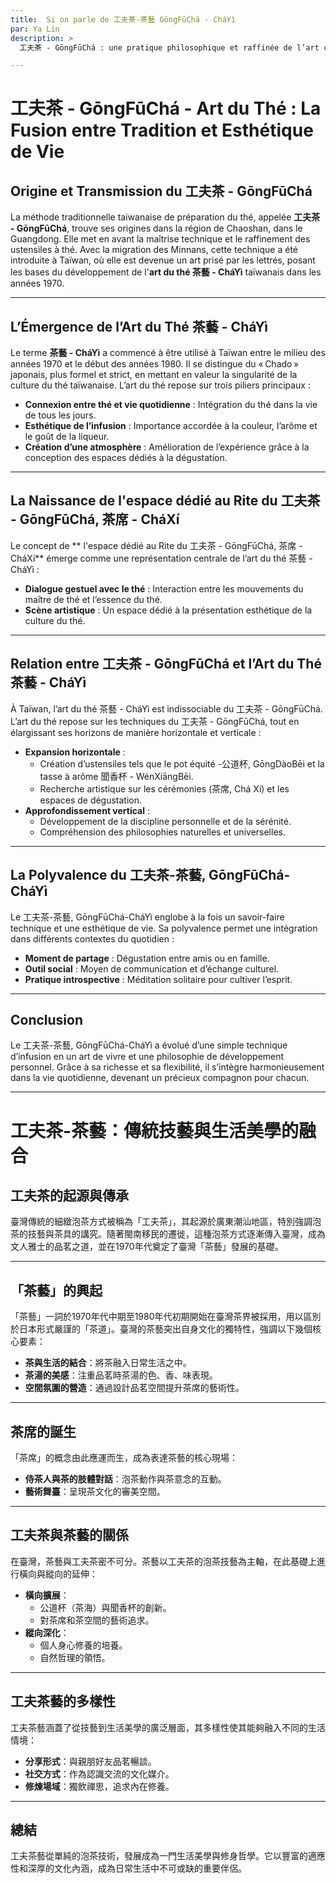 ```yaml
---
title:  Si on parle de 工夫茶-茶藝 GōngFūChá - CháYì
par: Ya Lin
description: >
  工夫茶 - GōngFūChá : une pratique philosophique et raffinée de l’art chinois du thé (茶藝 - háYì)

---
```


# 工夫茶 - GōngFūChá - Art du Thé : La Fusion entre Tradition et Esthétique de Vie

## Origine et Transmission du 工夫茶 - GōngFūChá

La méthode traditionnelle taiwanaise de préparation du thé, appelée **工夫茶 - GōngFūChá**, trouve ses origines dans la région de Chaoshan, dans le Guangdong. Elle met en avant la maîtrise technique et le raffinement des ustensiles à thé. Avec la migration des Minnans, cette technique a été introduite à Taïwan, où elle est devenue un art prisé par les lettrés, posant les bases du développement de l'**art du thé 茶藝 - CháYì** taïwanais dans les années 1970.

---

## L’Émergence de l’Art du Thé 茶藝 - CháYì

Le terme **茶藝 - CháYì** a commencé à être utilisé à Taïwan entre le milieu des années 1970 et le début des années 1980. Il se distingue du « Chado » japonais, plus formel et strict, en mettant en valeur la singularité de la culture du thé taïwanaise. L’art du thé repose sur trois piliers principaux :
- **Connexion entre thé et vie quotidienne** : Intégration du thé dans la vie de tous les jours.
- **Esthétique de l’infusion** : Importance accordée à la couleur, l’arôme et le goût de la liqueur.
- **Création d’une atmosphère** : Amélioration de l’expérience grâce à la conception des espaces dédiés à la dégustation.

---

## La Naissance de l'espace dédié au Rite du 工夫茶 - GōngFūChá, 茶席 - CháXí

Le concept de ** l'espace dédié au Rite du 工夫茶 - GōngFūChá, 茶席 - CháXí** émerge comme une représentation centrale de l’art du thé 茶藝 - CháYì :
- **Dialogue gestuel avec le thé** : Interaction entre les mouvements du maître de thé et l’essence du thé.
- **Scène artistique** : Un espace dédié à la présentation esthétique de la culture du thé.

---

## Relation entre 工夫茶 - GōngFūChá et l’Art du Thé 茶藝 - CháYì

À Taïwan, l’art du thé 茶藝 - CháYì est indissociable du 工夫茶 - GōngFūChá. L’art du thé repose sur les techniques du 工夫茶 - GōngFūChá, tout en élargissant ses horizons de manière horizontale et verticale :
- **Expansion horizontale** :
  - Création d’ustensiles tels que le pot équité -公道杯, GōngDàoBēi et la tasse à arôme 聞香杯 - WénXiāngBēi.
  - Recherche artistique sur les cérémonies (茶席, Chá Xí) et les espaces de dégustation.
- **Approfondissement vertical** :
  - Développement de la discipline personnelle et de la sérénité.
  - Compréhension des philosophies naturelles et universelles.

---

## La Polyvalence du 工夫茶-茶藝, GōngFūChá-CháYì

Le 工夫茶-茶藝, GōngFūChá-CháYì englobe à la fois un savoir-faire technique et une esthétique de vie. Sa polyvalence permet une intégration dans différents contextes du quotidien :
- **Moment de partage** : Dégustation entre amis ou en famille.
- **Outil social** : Moyen de communication et d’échange culturel.
- **Pratique introspective** : Méditation solitaire pour cultiver l’esprit.

---

## Conclusion

Le 工夫茶-茶藝, GōngFūChá-CháYì a évolué d’une simple technique d’infusion en un art de vivre et une philosophie de développement personnel. Grâce à sa richesse et sa flexibilité, il s’intègre harmonieusement dans la vie quotidienne, devenant un précieux compagnon pour chacun.

---

# 工夫茶-茶藝：傳統技藝與生活美學的融合

## 工夫茶的起源與傳承

臺灣傳統的細緻泡茶方式被稱為「工夫茶」，其起源於廣東潮汕地區，特別強調泡茶的技藝與茶具的講究。隨著閩南移民的遷徙，這種泡茶方式逐漸傳入臺灣，成為文人雅士的品茗之道，並在1970年代奠定了臺灣「茶藝」發展的基礎。

---

## 「茶藝」的興起

「茶藝」一詞於1970年代中期至1980年代初期開始在臺灣茶界被採用，用以區別於日本形式嚴謹的「茶道」。臺灣的茶藝突出自身文化的獨特性，強調以下幾個核心要素：
- **茶與生活的結合**：將茶融入日常生活之中。
- **茶湯的美感**：注重品茗時茶湯的色、香、味表現。
- **空間氛圍的營造**：通過設計品茗空間提升茶席的藝術性。

---

## 茶席的誕生

「茶席」的概念由此應運而生，成為表達茶藝的核心現場：
- **侍茶人與茶的肢體對話**：泡茶動作與茶意念的互動。
- **藝術舞臺**：呈現茶文化的審美空間。

---

## 工夫茶與茶藝的關係

在臺灣，茶藝與工夫茶密不可分。茶藝以工夫茶的泡茶技藝為主軸，在此基礎上進行橫向與縱向的延伸：
- **橫向擴展**： 
  - 公道杯（茶海）與聞香杯的創新。
  - 對茶席和茶空間的藝術追求。
- **縱向深化**： 
  - 個人身心修養的培養。
  - 自然哲理的領悟。

---

## 工夫茶藝的多樣性

工夫茶藝涵蓋了從技藝到生活美學的廣泛層面，其多樣性使其能夠融入不同的生活情境：
- **分享形式**：與親朋好友品茗暢談。
- **社交方式**：作為認識交流的文化媒介。
- **修煉場域**：獨飲禪思，追求內在修養。

---

## 總結

工夫茶藝從單純的泡茶技術，發展成為一門生活美學與修身哲學。它以豐富的適應性和深厚的文化內涵，成為日常生活中不可或缺的重要伴侶。


